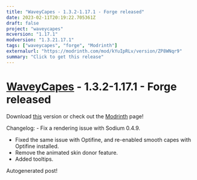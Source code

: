 ```yaml
---
title: "WaveyCapes - 1.3.2-1.17.1 - Forge released"
date: 2023-02-11T20:19:22.705361Z
draft: false
project: "waveycapes"
mcversion: "1.17.1"
modversion: "1.3.21.17.1"
tags: ["waveycapes", "forge", "Modrinth"]
externalurl: "https://modrinth.com/mod/kYuIpRLv/version/ZP8WNqr9"
summary: "Click to get this release"
---
```

# [WaveyCapes](/project/waveycapes) - 1.3.2-1.17.1 - Forge released
Download [this](https://modrinth.com/mod/kYuIpRLv/version/ZP8WNqr9) version or check out the [Modrinth](https://modrinth.com/mod/kYuIpRLv) page!

Changelog: - Fix a rendering issue with Sodium 0.4.9.
- Fixed the same issue with Optifine, and re-enabled smooth capes with Optifine installed.
- Remove the animated skin donor feature.
- Added tooltips.


Autogenerated post!
